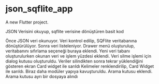 # json_sqflite_app

A new Flutter project.

JSON Verisini okuyup, sqflite verisine dönüştüren basit kod

Önce JSON veri okunuyor.
Veri kontrol edilip, SQFlite veritabanına dönüştürülüyor.
Sonra veri listeleniyor.
Drawer menü oluşturulup, veritabanını sıfırlama seçeneği buraya eklendi.
Yeni veri tabanı oluşturulurken okunan veri ve işlem yüzdesi eklendi.
Veri silme işlemi için dialog kutusu oluşturuldu.
Veriler silindikten sonra tekrar yüklendiğini gösteren ekran Card widget ile sarıldı
Kelimeler renklendirilip, Card Widget ile sarıldı.
Biraz daha modüler yapıya kavuşturuldu.
Arama kutusu eklendi. Arama kutusu ayrı bir dosyaya alındı




